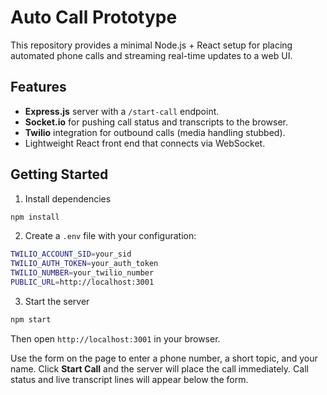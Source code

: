 # Auto Call Prototype

This repository provides a minimal Node.js + React setup for placing automated phone calls and streaming real-time updates to a web UI.

## Features
- **Express.js** server with a `/start-call` endpoint.
- **Socket.io** for pushing call status and transcripts to the browser.
- **Twilio** integration for outbound calls (media handling stubbed).
- Lightweight React front end that connects via WebSocket.

## Getting Started

1. Install dependencies

```bash
npm install
```

2. Create a `.env` file with your configuration:

```bash
TWILIO_ACCOUNT_SID=your_sid
TWILIO_AUTH_TOKEN=your_auth_token
TWILIO_NUMBER=your_twilio_number
PUBLIC_URL=http://localhost:3001
```

3. Start the server

```bash
npm start
```

Then open `http://localhost:3001` in your browser.


Use the form on the page to enter a phone number, a short topic, and your name.
Click **Start Call** and the server will place the call immediately. Call status
and live transcript lines will appear below the form.

